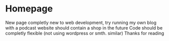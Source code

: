 # Homepage
New page
completly new to web development, try running my own blog with a podcast
website should contain a shop in the future
Code should be completly flexible (not using wordpress or smth. similar) 
Thanks for reading

